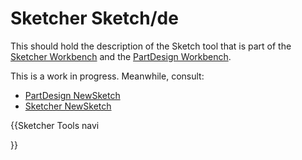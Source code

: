 # Sketcher Sketch/de


This should hold the description of the Sketch tool that is part of the [Sketcher Workbench](Sketcher_Workbench.md) and the [PartDesign Workbench](PartDesign_Workbench.md).

This is a work in progress. Meanwhile, consult:

-   [PartDesign NewSketch](PartDesign_NewSketch.md)
-   [Sketcher NewSketch](Sketcher_NewSketch.md)


{{Sketcher Tools navi

}}  
